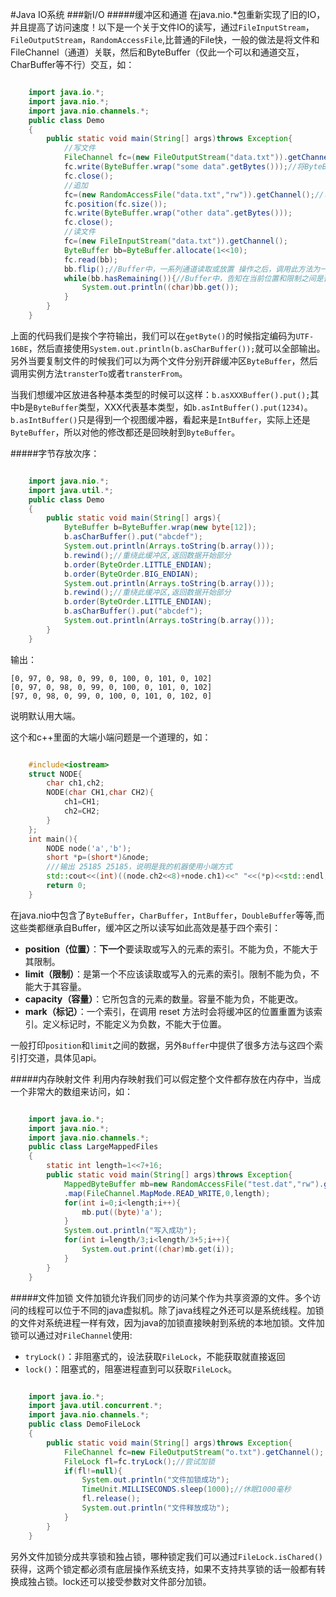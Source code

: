 #Java IO系统
###新I/O
#####缓冲区和通道
在java.nio.*包重新实现了旧的IO，并且提高了访问速度！以下是一个关于文件IO的读写，通过`FileInputStream`，`FileOutputStream`，`RandomAccessFile`,比普通的File快，一般的做法是将文件和FileChannel（通道）关联，然后和ByteBuffer（仅此一个可以和通道交互，CharBuffer等不行）交互，如：
```java

    import java.io.*;
    import java.nio.*;
    import java.nio.channels.*;
    public class Demo
    {
    	public static void main(String[] args)throws Exception{
    		//写文件
    		FileChannel fc=(new FileOutputStream("data.txt")).getChannel();//获得一个通道
    		fc.write(ByteBuffer.wrap("some data".getBytes()));//将ByteBuffer写入fc通道
    		fc.close();
    		//追加
    		fc=(new RandomAccessFile("data.txt","rw")).getChannel();//可读可写
    		fc.position(fc.size());
    		fc.write(ByteBuffer.wrap("other data".getBytes()));
    		fc.close();
    		//读文件
    		fc=(new FileInputStream("data.txt")).getChannel();
    		ByteBuffer bb=ByteBuffer.allocate(1<<10);
    		fc.read(bb);
    		bb.flip();//Buffer中，一系列通道读取或放置 操作之后，调用此方法为一系列通道写入或相对获取 操作做好准备
    		while(bb.hasRemaining()){//Buffer中，告知在当前位置和限制之间是否有元素
    			System.out.println((char)bb.get());
    		}
    	}
    }
```

上面的代码我们是挨个字符输出，我们可以在`getByte()`的时候指定编码为`UTF-16BE`，然后直接使用`System.out.println(b.asCharBuffer());`就可以全部输出。另外当要复制文件的时候我们可以为两个文件分别开辟缓冲区`ByteBuffer`，然后调用实例方法`transterTo`或者`transterFrom`。

当我们想缓冲区放进各种基本类型的时候可以这样：`b.asXXXBuffer().put();`其中b是`ByteBuffer`类型，XXX代表基本类型，如`b.asIntBuffer().put(1234)`。`b.asIntBuffer()`只是得到一个视图缓冲器，看起来是`IntBuffer`，实际上还是`ByteBuffer`，所以对他的修改都还是回映射到`ByteBuffer`。

#####字节存放次序：

```java

    import java.nio.*;
    import java.util.*;
    public class Demo
    {
    	public static void main(String[] args){
    		ByteBuffer b=ByteBuffer.wrap(new byte[12]);
    		b.asCharBuffer().put("abcdef");		
    		System.out.println(Arrays.toString(b.array()));
    		b.rewind();//重绕此缓冲区,返回数据开始部分
    		b.order(ByteOrder.LITTLE_ENDIAN);
    		b.order(ByteOrder.BIG_ENDIAN);
    		System.out.println(Arrays.toString(b.array()));
    		b.rewind();//重绕此缓冲区,返回数据开始部分
    		b.order(ByteOrder.LITTLE_ENDIAN);
    		b.asCharBuffer().put("abcdef");	
    		System.out.println(Arrays.toString(b.array()));
    	}
    }

```
输出：

	[0, 97, 0, 98, 0, 99, 0, 100, 0, 101, 0, 102]
	[0, 97, 0, 98, 0, 99, 0, 100, 0, 101, 0, 102]
	[97, 0, 98, 0, 99, 0, 100, 0, 101, 0, 102, 0]
说明默认用大端。

这个和c++里面的大端小端问题是一个道理的，如：

```c++

	#include<iostream>
	struct NODE{
	    char ch1,ch2;
	    NODE(char CH1,char CH2){
        	ch1=CH1;
        	ch2=CH2;
    	}
	};
	int main(){
	    NODE node('a','b');
	    short *p=(short*)&node;
	    ///输出 25185 25185，说明是我的机器使用小端方式
	    std::cout<<(int)((node.ch2<<8)+node.ch1)<<" "<<(*p)<<std::endl;
	    return 0;
	}


```

在java.nio中包含了`ByteBuffer`，`CharBuffer`，`IntBuffer`，`DoubleBuffer`等等,而这些类都继承自Buffer，缓冲区之所以读写如此高效是基于四个索引：

- **position（位置）**：**下一个**要读取或写入的元素的索引。不能为负，不能大于其限制。
- **limit（限制）**：是第一个不应该读取或写入的元素的索引。限制不能为负，不能大于其容量。
- **capacity（容量）**：它所包含的元素的数量。容量不能为负，不能更改。
- **mark（标记）**：一个索引，在调用 reset 方法时会将缓冲区的位置重置为该索引。定义标记时，不能定义为负数，不能大于位置。 

 一般打印`position`和`limit`之间的数据，另外`Buffer`中提供了很多方法与这四个索引打交道，具体见api。

#####内存映射文件
利用内存映射我们可以假定整个文件都存放在内存中，当成一个非常大的数组来访问，如：

```java

	import java.io.*;
	import java.nio.*;
	import java.nio.channels.*;
	public class LargeMappedFiles
	{
		static int length=1<<7+16;
		public static void main(String[] args)throws Exception{
			MappedByteBuffer mb=new RandomAccessFile("test.dat","rw").getChannel()
			.map(FileChannel.MapMode.READ_WRITE,0,length);
			for(int i=0;i<length;i++){
				mb.put((byte)'a');
			}
			System.out.println("写入成功");
			for(int i=length/3;i<length/3+5;i++){
				System.out.print((char)mb.get(i));
			}
		}
	}
```

#####文件加锁
文件加锁允许我们同步的访问某个作为共享资源的文件。多个访问的线程可以位于不同的java虚拟机。除了java线程之外还可以是系统线程。加锁的文件对系统进程一样有效，因为java的加锁直接映射到系统的本地加锁。文件加锁可以通过对`FileChannel`使用:

- `tryLock()`：非阻塞式的，设法获取`FileLock`，不能获取就直接返回
- `lock()`：阻塞式的，阻塞进程直到可以获取`FileLock`。

```java

	import java.io.*;
    import java.util.concurrent.*;
    import java.nio.channels.*;
    public class DemoFileLock
    {
    	public static void main(String[] args)throws Exception{
    		FileChannel fc=new FileOutputStream("o.txt").getChannel();
    		FileLock fl=fc.tryLock();//尝试加锁
    		if(fl!=null){
    			System.out.println("文件加锁成功");
    			TimeUnit.MILLISECONDS.sleep(1000);//休眠1000毫秒
    			fl.release();
    			System.out.println("文件释放成功");
    		}
    	}
    }

```

另外文件加锁分成共享锁和独占锁，哪种锁定我们可以通过`FileLock.isChared()`获得，这两个锁定都必须有底层操作系统支持，如果不支持共享锁的话一般都有转换成独占锁。lock还可以接受参数对文件部分加锁。